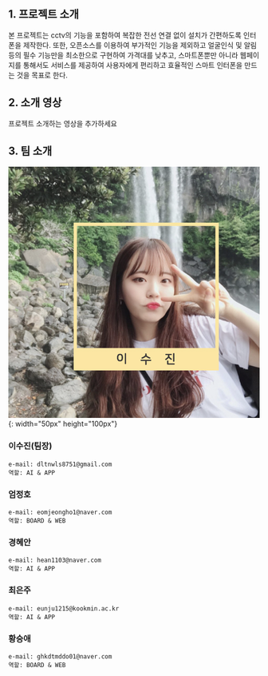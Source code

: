 ## 1. 프로젝트 소개

 본 프로젝트는 cctv의 기능을 포함하여 복잡한 전선 연결 없이 설치가 간편하도록 인터폰을 제작한다. 또한, 오픈소스를 이용하여 부가적인 기능을 제외하고 얼굴인식 및 알림 등의 필수 기능만을 최소한으로 구현하여 가격대를 낮추고, 스마트폰뿐만 아니라 웹페이지를 통해서도 서비스를 제공하여 사용자에게 편리하고 효율적인 스마트 인터폰을 만드는 것을 목표로 한다.

## 2. 소개 영상

프로젝트 소개하는 영상을 추가하세요

## 3. 팀 소개

![sujin](https://github.com/kookmin-sw/2019-cap1-2019_19/blob/master/images/sujin.png){: width="50px" height="100px"}

### 이수진(팀장)
```
e-mail: dltnwls8751@gmail.com
역할: AI & APP
```

### 엄정호
```
e-mail: eomjeongho1@naver.com
역할: BOARD & WEB
```

### 경혜안
```
e-mail: hean1103@naver.com 
역할: AI & APP
```

### 최은주
```
e-mail: eunju1215@kookmin.ac.kr 
역할: AI & APP
```

### 황승애
```
e-mail: ghkdtmddo01@naver.com
역할: BOARD & WEB
```

